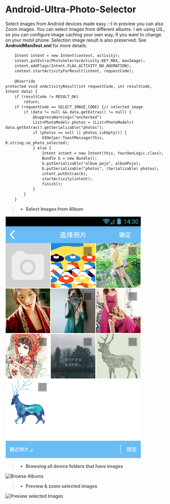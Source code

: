 Android-Ultra-Photo-Selector
=============================
Select images from Android devices made easy :-) In preview you can also Zoom images. You can select images from different albums. I am using UIL, so you can configure image caching your own way, if you want to change.
on your mobil phone. Selection image result is also preserved. See **AndroidManifest.xml** for more details. 

		Intent intent = new Intent(context, activity);
		intent.putExtra(PhotoSelectorActivity.KEY_MAX, maxImage);
		intent.addFlags(Intent.FLAG_ACTIVITY_NO_ANIMATION);
		context.startActivityForResult(intent, requestCode);
		
		@Override
	protected void onActivityResult(int requestCode, int resultCode, Intent data) {
		if (resultCode != RESULT_OK)
			return;
		if (requestCode == SELECT_IMAGE_CODE) {// selected image
			if (data != null && data.getExtras() != null) {
				@SuppressWarnings("unchecked")
				List<PhotoModel> photos = (List<PhotoModel>) data.getExtras().getSerializable("photos");
				if (photos == null || photos.isEmpty()) {
					UIHelper.ToastMessage(this, R.string.no_photo_selected);
				} else {
					Intent intent = new Intent(this, YourOwnLogic.class);
					Bundle b = new Bundle();
					b.putSerializable("album_pojo", albumPojo);
					b.putSerializable("photos", (Serializable) photos);
					intent.putExtras(b);
					startActivity(intent);
					finish();
				}
			}
		}



> - **Select Images from Album** 


![Select Images](https://github.com/xufan/Android-Ultra-Photo-Selector/blob/master/media/image1.png) 

> - **Browsing all device folders that have images** 


![Browse Albums](https://github.com/xufan/Android-Ultra-Photo-Selector/blob/master/media/image2.png)

> - **Preview & zoom selected images**


![Preview selected Images](https://github.com/xufan/Android-Ultra-Photo-Selector/blob/master/media/image3.png)



